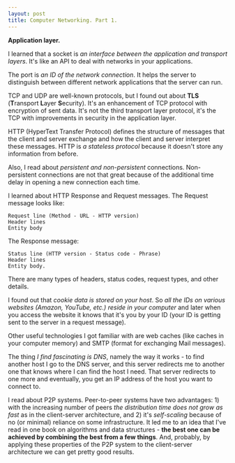 ```yaml
---
layout: post
title: Computer Networking. Part 1.
---
```


**Application layer.**

I learned that a socket is *an interface between the application and transport layers*. It's like an API to deal with networks in your applications. 

The port is *an ID of the network connection*. It helps the server to distinguish between different network applications that the server can run.

TCP and UDP are well-known protocols, but I found out about **TLS** (**T**ransport **L**ayer **S**ecurity). It's an enhancement of TCP protocol with encryption of sent data. It's not the third transport layer protocol, it's the TCP with improvements in security in the application layer.

HTTP (HyperText Transfer Protocol) defines the structure of messages that the client and server exchange and how the client and server interpret these messages. HTTP is *a stateless protocol* because it doesn't store any information from before.

Also, I read about *persistent and non-persistent* connections. Non-persistent connections are not that great because of the additional time delay in opening a new connection each time.

I learned about HTTP Response and Request messages. The Request message looks like:
```
Request line (Method - URL - HTTP version)
Header lines
Entity body
``` 
The Response message: 
```
Status line (HTTP version - Status code - Phrase)
Header lines 
Entity body. 
```
There are many types of headers, status codes, request types, and other details.

I found out that *cookie data is stored on your host*. So *all the IDs on various websites (Amazon, YouTube, etc.) reside in your computer* and later when you access the website it knows that it's you by your ID (your ID is getting sent to the server in a request message).

Other useful technologies I got familiar with are web caches (like caches in your computer memory) and SMTP (format for exchanging Mail messages).

The thing *I find fascinating is DNS*, namely the way it works - to find another host I go to the DNS server, and this server redirects me to another one that knows where I can find the host I need. That server redirects to one more and eventually, you get an IP address of the host you want to connect to.

I read about P2P systems. Peer-to-peer systems have two advantages: 1) with the increasing number of peers *the distribution time does not grow as fast* as in the client-server architecture, and 2) it's *self-scaling* because of no (or minimal) reliance on some infrastructure. It led me to an idea that I've read in one book on algorithms and data structures - **the best one can be achieved by combining the best from a few things**. And, probably, by applying these properties of the P2P system to the client-server architecture we can get pretty good results.
